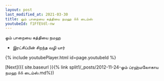 ```yaml
---
layout: post
last_modified_at: 2021-03-30
title: ஓம் பாறையை கத்தியை நமஹ ௧௧ டைம்ஸ்
youtubeId: f1FfEVdl-nw
---
```

 
 
 ஓம் பாறையை கத்தியை நமஹ  
 
 -  இரட்சிப்பின் சிறந்த வழி யார் 
 
  
 
  
 
 
 
 
 
 


{% include youtubePlayer.html id=page.youtubeId %}
 
[Next]({{ site.baseurl }}{% link  split1/_posts/2012-11-24-ஓம் ப்ரஹ்மலோகாய நமஹ ௧௧ டைம்ஸ்.md%})
 
